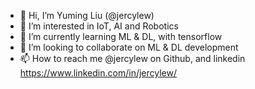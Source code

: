 - 👋 Hi, I’m Yuming Liu (@jercylew)
- 👀 I’m interested in IoT, AI and Robotics
- 🌱 I’m currently learning ML & DL, with tensorflow
- 💞️ I’m looking to collaborate on ML & DL development
- 📫 How to reach me @jercylew on Github, and linkedin https://www.linkedin.com/in/jercylew/

<!---
jercylew/jercylew is a ✨ special ✨ repository because its `README.md` (this file) appears on your GitHub profile.
You can click the Preview link to take a look at your changes.
--->

